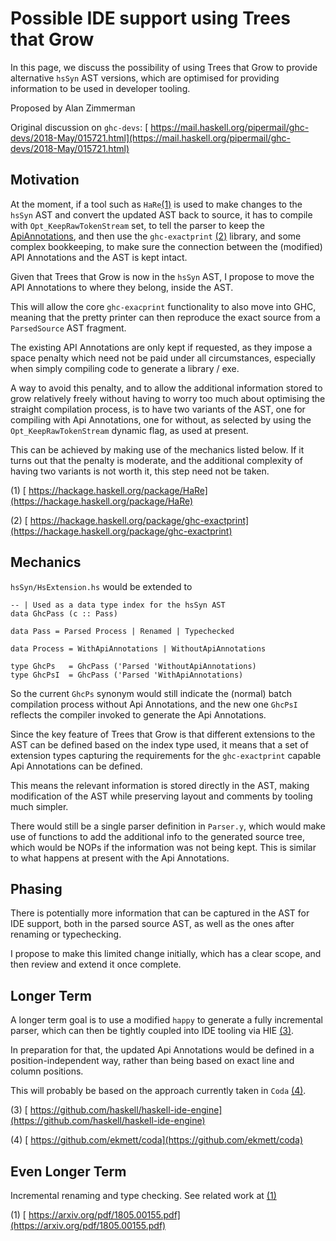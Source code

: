 # Possible IDE support using Trees that Grow


In this page, we discuss the possibility of using Trees that Grow to provide alternative `hsSyn` AST versions, which are optimised for providing information to be used in developer tooling.
 


Proposed by Alan Zimmerman


Original discussion on `ghc-devs`: [ https://mail.haskell.org/pipermail/ghc-devs/2018-May/015721.html](https://mail.haskell.org/pipermail/ghc-devs/2018-May/015721.html)

## Motivation



At the moment, if a tool such as `HaRe`[(1)](implementing-trees-that-grow/ide-support#) is used to make changes to the `hsSyn` AST and convert the updated AST back to source, it has to compile with `Opt_KeepRawTokenStream` set, to tell the parser to keep the [ApiAnnotations](api-annotations), and then use the `ghc-exactprint` [(2)](implementing-trees-that-grow/ide-support#) library, and some complex bookkeeping, to make sure the connection between the (modified) API Annotations and the AST is kept intact.



Given that Trees that Grow is now in the `hsSyn` AST, I propose to move the API Annotations to where they belong, inside the AST.


This will allow the core `ghc-exacprint` functionality to also move into GHC, meaning that the pretty printer can then reproduce the exact source from a `ParsedSource` AST fragment.


The existing API Annotations are only kept if requested, as they impose a space penalty which need not be paid under all circumstances, especially when simply compiling code to generate a library / exe.


A way to avoid this penalty, and to allow the additional information stored to grow relatively freely without having to worry too much about optimising the straight compilation process, is to have two variants of the AST, one for compiling with Api Annotations, one for without, as selected by using the `Opt_KeepRawTokenStream` dynamic flag, as used at present.



This can be achieved by making use of the mechanics listed below. If it turns out that the penalty is moderate, and the additional complexity of having two variants is not worth it, this step need not be taken.



(1) [ https://hackage.haskell.org/package/HaRe](https://hackage.haskell.org/package/HaRe) 

(2) [ https://hackage.haskell.org/package/ghc-exactprint](https://hackage.haskell.org/package/ghc-exactprint)


## Mechanics



`hsSyn/HsExtension.hs` would be extended to


```
-- | Used as a data type index for the hsSyn AST
data GhcPass (c :: Pass)

data Pass = Parsed Process | Renamed | Typechecked

data Process = WithApiAnnotations | WithoutApiAnnotations

type GhcPs   = GhcPass ('Parsed 'WithoutApiAnnotations)
type GhcPsI  = GhcPass ('Parsed 'WithApiAnnotations)
```


So the current `GhcPs` synonym would still indicate the (normal) batch compilation process without Api Annotations, and the new one `GhcPsI` reflects the compiler invoked to generate the Api Annotations.


Since the key feature of Trees that Grow is that different extensions to the AST can be defined based on the index type used, it means that a set of extension types capturing the requirements for the `ghc-exactprint` capable Api Annotations can be defined.


This means the relevant information is stored directly in the AST, making modification of the AST while preserving layout and comments by tooling much simpler.


There would still be a single parser definition in `Parser.y`, which would make use of functions to add the additional info to the generated source tree, which would be NOPs if the information was not being kept. This is similar to what happens at present with the Api Annotations.

## Phasing


There is potentially more information that can be captured in the AST for IDE support, both in the parsed source AST, as well as the ones after renaming or typechecking.


I propose to make this limited change initially, which has a clear scope, and then review and extend it once complete.

## Longer Term


A longer term goal is to use a modified `happy` to generate a fully incremental parser, which can then be tightly coupled into IDE tooling via HIE [(3)](implementing-trees-that-grow/ide-support#).


In preparation for that, the updated Api Annotations would be defined in a position-independent way, rather than being based on exact line and column positions.



This will probably be based on the approach currently taken in `Coda` [(4)](implementing-trees-that-grow/ide-support#).



(3) [ https://github.com/haskell/haskell-ide-engine](https://github.com/haskell/haskell-ide-engine) 

(4) [ https://github.com/ekmett/coda](https://github.com/ekmett/coda)


## Even Longer Term



Incremental renaming and type checking.  See related work at [(1)](implementing-trees-that-grow/ide-support#)



(1) [ https://arxiv.org/pdf/1805.00155.pdf](https://arxiv.org/pdf/1805.00155.pdf)


